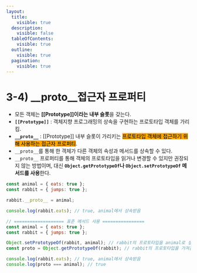 ```yaml
---
layout:
  title:
    visible: true
  description:
    visible: false
  tableOfContents:
    visible: true
  outline:
    visible: true
  pagination:
    visible: true
---
```


# 3-4) \_\_proto\_\_접근자 프로퍼티



* 모든 객체는 **\[\[Prototype]]이라는 내부 슬롯**을 갖는다.
* **`[[Prototype]]`** : 객체지향 프로그래밍의 상속을 구현하는 프로토타입 객체를 가리킴.
* **`__proto__`** : \[\[Prototype]] 내부 슬롯이 가리키는 <mark style="background-color:orange;">프로토타입 객체에 접근하기 위해 사용하는 접근자 프로퍼티</mark>.
* `__proto__`를 통해 한 객체가 다른 객체의 속성과 메서드를 상속할 수 있다.
* `__proto__` 프로퍼티를 통해 객체의 프로토타입을 읽거나 변경할 수 있지만 권장되지 않는 방법이며, 대신 **`Object.getPrototypeOf`나 `Object.setPrototypeOf` 메서드를 사용**한다.

```javascript
const animal = { eats: true };
const rabbit = { jumps: true };

rabbit.__proto__ = animal;

console.log(rabbit.eats); // true, animal에서 상속받음

// =================== 표준 메서드 사용 ================
const animal = { eats: true };
const rabbit = { jumps: true };

Object.setPrototypeOf(rabbit, animal); // rabbit의 프로토타입을 animal로 설정
const proto = Object.getPrototypeOf(rabbit); // rabbit의 프로토타입을 가져옴

console.log(rabbit.eats); // true, animal에서 상속받음
console.log(proto === animal); // true
```

